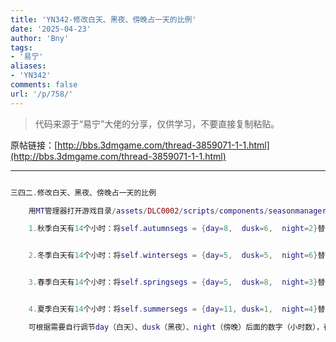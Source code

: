 ```yaml
---
title: 'YN342-修改白天、黑夜、傍晚占一天的比例'
date: '2025-04-23'
author: 'Bny'
tags:
- '易宁'
aliases:
- 'YN342'
comments: false
url: '/p/758/'
---
```


> 代码来源于“易宁”大佬的分享，仅供学习，不要直接复制粘贴。

原帖链接：[http://bbs.3dmgame.com/thread-3859071-1-1.html](http://bbs.3dmgame.com/thread-3859071-1-1.html)

---

```lua  

三四二.修改白天、黑夜、傍晚占一天的比例

	用MT管理器打开游戏目录/assets/DLC0002/scripts/components/seasonmanager.lua文件，

	1.秋季白天有14个小时：将self.autumnsegs = {day=8,  dusk=6,  night=2}替换为self.autumnsegs = {day=12,  dusk=2,  night=2}


	2.冬季白天有14个小时：将self.wintersegs = {day=5,  dusk=5,  night=6}替换为self.wintersegs = {day=12,  dusk=2,  night=2}


	3.春季白天有14个小时：将self.springsegs = {day=5,  dusk=8,  night=3}替换为self.springsegs = {day=12,  dusk=2,  night=2}


	4.夏季白天有14个小时：将self.summersegs = {day=11, dusk=1,  night=4}替换为self.summersegs = {day=12, dusk=2,  night=2}

	可根据需要自行调节day（白天）、dusk（黑夜）、night（傍晚）后面的数字（小时数），得到想要的时间比例

```  

